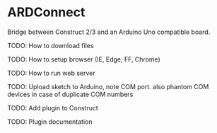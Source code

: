 # ARDConnect
Bridge between Construct 2/3 and an Arduino Uno compatible board.

TODO: How to download files

TODO: How to setup browser (IE, Edge, FF, Chrome)

TODO: How to run web server

TODO: Upload sketch to Arduino, note COM port. also phantom COM devices in case of duplicate COM numbers

TODO: Add plugin to Construct

TODO: Plugin documentation


